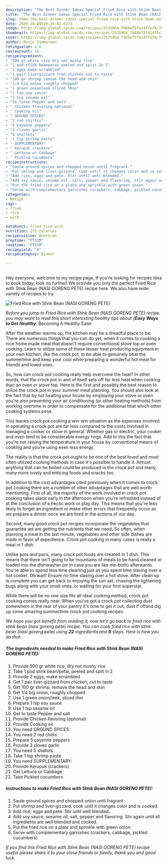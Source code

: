 ```yaml
---
description: "The Best Dinner Ideas Special Fried Rice with Stink Bean (NASI GORENG PETE)"
title: "The Best Dinner Ideas Special Fried Rice with Stink Bean (NASI GORENG PETE)"
slug: 2944-the-best-dinner-ideas-special-fried-rice-with-stink-bean-nasi-goreng-pete
date: 2020-10-09T20:35:01.637Z
image: https://img-global.cpcdn.com/recipes/2535964_f989ef5f414ffe78/751x532cq70/fried-rice-with-stink-bean-nasi-goreng-pete-recipe-main-photo.jpg
thumbnail: https://img-global.cpcdn.com/recipes/2535964_f989ef5f414ffe78/751x532cq70/fried-rice-with-stink-bean-nasi-goreng-pete-recipe-main-photo.jpg
cover: https://img-global.cpcdn.com/recipes/2535964_f989ef5f414ffe78/751x532cq70/fried-rice-with-stink-bean-nasi-goreng-pete-recipe-main-photo.jpg
author: Roxie Zimmerman
ratingvalue: 4.6
reviewcount: 14
recipeingredient:
- "500 gr white rice dry not mushy rice"
- "1 pod stink beanpetai peeled and split in 2"
- "2 eggs make scrambled"
- "1 pair livergizzard from chicken cut to taste"
- "100 gr shrimp remove the head and skin"
- "1/4 big onion roughly chopped"
- "1 green onionleek sliced thin"
- "1 tsp soy sauce"
- "1 tsp sesame oil"
- "to taste Pepper and salt"
- " Chicken flavoring optional"
- " Cooking oil"
- " GROUND SPICES"
- "2 red chillis"
- "5 cayenne peppers"
- "3 cloves garlic"
- "5 shallots"
- "1 tsp shrimp paste"
- " SUPPLEMENTARY"
- " Kerupuk crackers"
- " Lettuce or Cabbage"
- " Pickled cucumbers"
recipeinstructions:
- "Saute ground spices and chopped onion until fragrant."
- "Put shrimp and liver-gizzard, cook until it changes color and is cooked."
- "Add rice, eggs and pete. Stir until well blended."
- "Add soy sauce, sesame oil, salt, pepper and flavoring. Stir again until all ingredients are well blended and cooked."
- "Put the fried rice on a plate and sprinkle with green onion."
- "Serve with complementary garnishes (crackers, cabbage, pickled cucumbers)"
categories:
- Recipe
tags:
- fried
- rice
- with

katakunci: fried rice with 
nutrition: 275 calories
recipecuisine: American
preptime: "PT31M"
cooktime: "PT31M"
recipeyield: "4"
recipecategory: Dinner

---
```

<br>
Hey everyone, welcome to my recipe page, If you're looking for recipes idea to cook today, look no further! We provide you only the perfect Fried Rice with Stink Bean (NASI GORENG PETE) recipe here. We also have wide variety of recipes to try.
<br>


![Fried Rice with Stink Bean (NASI GORENG PETE)](https://img-global.cpcdn.com/recipes/2535964_f989ef5f414ffe78/751x532cq70/fried-rice-with-stink-bean-nasi-goreng-pete-recipe-main-photo.jpg)

<i>Before you jump to Fried Rice with Stink Bean (NASI GORENG PETE) recipe, you may want to read this short interesting healthy tips about {<strong>Easy Ways to Get Healthy</strong>.</i>
Becoming A Healthy Eater


After the weather warms up, the kitchen may be a dreadful place to be. There are numerous things that you can do yet, when it comes to cooking a nice home made meal that doesn't require conventional stove top or oven cooking. Learn to utilize some of these lesser heat producing equipment in your own kitchen, like the crock pot, to be able to genuinely beat the summertime and keep your cool while preparing a wonderful hot meal for friends and loved ones.

So, how can crock pot cooking really help overcome the heat? In other words, that the crock pot in and of itself sets off far less heat when cooking than an oven or stove top. Here is the first and possibly the best reason to utilize the crock pot in your summer meal planning. You should also look at the fact that by not heating your house by employing your stove or oven you're also preventing your air conditioning (or other heating methods) from working overtime in order to compensate for the additional heat which other cooking systems pose.

This leaves crock pot cooking a win-win situation as the expenses involved in operating a crock pot are far less compared to the costs involved in managing a cooker or stove in general. Whether gas or electric, your cooker and oven tend to be considerable energy hogs. Add to this the fact that you're not raising the temperature in your house by conventional means of cooking and you're using even less energy.

 The reality is that the crock pot ought to be one of the best loved and most often utilized cooking methods in case it's possible to handle it.  Almost anything that can be boiled could be produced in the crock pot and many, many more lovely and enticing foods and snacks too.



In addition to the cost advantages cited previously when it comes to crock pot cooking there are a number of other advantages that are well worth mentioning. First of all, the majority of the work involved in crock pot cooking takes place early in the afternoon when you're refreshed instead of at the conclusion of a hectic work or play day. This means that you're less likely to forget an ingredient or make other errors that frequently occur as we prepare a dinner once we are tired in the actions of our day.

Second, many good crock pot recipes incorporate the vegetables that guarantee we are getting the nutrients that we need. So often, when planning a meal in the last minute, vegetables and other side dishes are made in favor of expedience. Crock pot cooking in many cases is really a meal in 1 dish.

 Unlike pots and pans, many crock pot foods are created in 1 dish. This means that there isn't going to be mountains of meals to be hand cleaned or loaded into the dishwasher (or in case you are like me-both) afterwards. You're able to spend less time cleaning just as you spent time slaving over a hot cooker. Oh wait! Ensure no time slaving over a hot stove. After clean up is complete you can get back to enjoying the sun set, chasing the lightening bugs along with your small ones, or waiting for your first superstar.

While there will be no one size fits all ideal cooking method, crock pot cooking comes really near. When you've got a crock pot collecting dust somewhere in the rear of your pantry it's time to get it out, dust if offand dig up some amazing summertime crock pot cooking recipes.


<i>We hope you got benefit from reading it, now let's go back to fried rice with stink bean (nasi goreng pete) recipe. You can cook fried rice with stink bean (nasi goreng pete) using <strong>22</strong> ingredients and <strong>6</strong> steps. Here is how you do that.
</i>

##### The ingredients needed to make Fried Rice with Stink Bean (NASI GORENG PETE):

1. Provide 500 gr white rice, dry not mushy rice
1. Take 1 pod stink bean/petai, peeled and split in 2
1. Provide 2 eggs, make scrambled
1. Get 1 pair liver-gizzard from chicken, cut to taste
1. Get 100 gr shrimp, remove the head and skin
1. Get 1/4 big onion, roughly chopped
1. Use 1 green onion/leek, sliced thin
1. Prepare 1 tsp soy sauce
1. Use 1 tsp sesame oil
1. Get to taste Pepper and salt
1. Provide  Chicken flavoring (optional)
1. Provide  Cooking oil
1. You need  GROUND SPICES:
1. You need 2 red chillis
1. Prepare 5 cayenne peppers
1. Provide 3 cloves garlic
1. You need 5 shallots
1. Take 1 tsp shrimp paste
1. You need  SUPPLEMENTARY:
1. Provide  Kerupuk (crackers)
1. Get  Lettuce or Cabbage
1. Take  Pickled cucumbers


##### Instructions to make Fried Rice with Stink Bean (NASI GORENG PETE):

1. Saute ground spices and chopped onion until fragrant.
1. Put shrimp and liver-gizzard, cook until it changes color and is cooked.
1. Add rice, eggs and pete. Stir until well blended.
1. Add soy sauce, sesame oil, salt, pepper and flavoring. Stir again until all ingredients are well blended and cooked.
1. Put the fried rice on a plate and sprinkle with green onion.
1. Serve with complementary garnishes (crackers, cabbage, pickled cucumbers)




<i>If you find this Fried Rice with Stink Bean (NASI GORENG PETE) recipe useful please share it to your close friends or family, thank you and good luck.</i>
